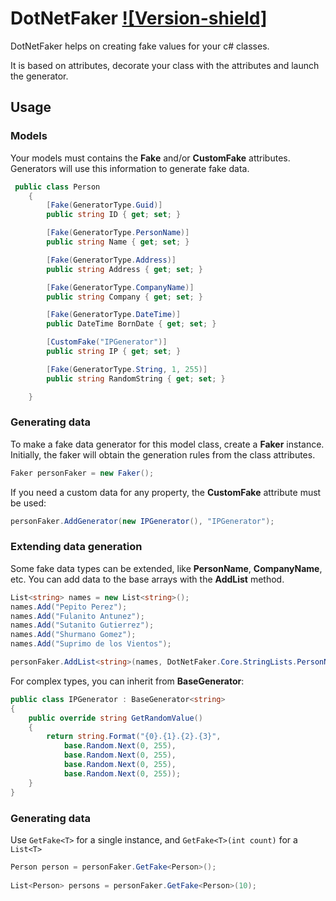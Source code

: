 # DotNetFaker [![Version-shield]](https://raw.githubusercontent.com/marcosjimenez/dotnetfaker/master/CHANGELOG.md)
DotNetFaker helps on creating fake values for your c# classes.

It is based on attributes, decorate your class with the attributes and launch the generator.

## Usage

### Models

Your models must contains the **Fake** and/or **CustomFake** attributes. Generators will use this information to generate fake data.

```c#
 public class Person
    {
        [Fake(GeneratorType.Guid)]
        public string ID { get; set; }

        [Fake(GeneratorType.PersonName)]
        public string Name { get; set; }

        [Fake(GeneratorType.Address)]
        public string Address { get; set; }

        [Fake(GeneratorType.CompanyName)]
        public string Company { get; set; }

        [Fake(GeneratorType.DateTime)]
        public DateTime BornDate { get; set; }

        [CustomFake("IPGenerator")]
        public string IP { get; set; }

        [Fake(GeneratorType.String, 1, 255)]
        public string RandomString { get; set; }

    }
```

### Generating data

To make a fake data generator for this model class, create a **Faker** instance. Initially, the faker will obtain the generation rules from the class attributes.

```c#
Faker personFaker = new Faker();
```

If you need a custom data for any property, the **CustomFake** attribute must be used:

```c#
personFaker.AddGenerator(new IPGenerator(), "IPGenerator");
```

### Extending data generation

Some fake data types can be extended, like **PersonName**, **CompanyName**, etc. You can add data to the base arrays with the **AddList** method.

```c#
List<string> names = new List<string>();
names.Add("Pepito Perez");
names.Add("Fulanito Antunez");
names.Add("Sutanito Gutierrez");
names.Add("Shurmano Gomez");
names.Add("Suprimo de los Vientos");

personFaker.AddList<string>(names, DotNetFaker.Core.StringLists.PersonName);
```

For complex types, you can inherit from **BaseGenerator**:

```c#
public class IPGenerator : BaseGenerator<string>
{
	public override string GetRandomValue()
	{
		return string.Format("{0}.{1}.{2}.{3}",
			base.Random.Next(0, 255),
			base.Random.Next(0, 255),
			base.Random.Next(0, 255),
			base.Random.Next(0, 255));
	}
}
```

### Generating data

Use ```GetFake<T>``` for a single instance, and ```GetFake<T>(int count)``` for a ```List<T>```

```c#
Person person = personFaker.GetFake<Person>();
	
List<Person> persons = personFaker.GetFake<Person>(10);
```

